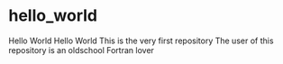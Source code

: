 # hello_world
Hello World Hello World
This is the very first repository
The user of this repository is an oldschool Fortran lover
